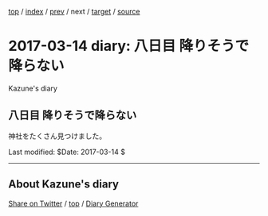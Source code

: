 [top](../index.html) 
 / [index](index.html) 
 / [prev](ig170313.html) 
 / next 
 / [target](https://kazune.github.io/diary/2017/ig170314.html) 
 / [source](https://github.com/kazune/diary/blob/master/2017/ig170314.src.md) 

2017-03-14 diary: 八日目 降りそうで降らない
=====================================================================================================
Kazune's diary

## 八日目 降りそうで降らない

神社をたくさん見つけました。

Last modified: $Date: 2017-03-14 $


----------------------------------------------------------------------------------------------------

## About Kazune's diary

[Share on Twitter](https://twitter.com/intent/tweet?hashtags=igapyon%2Cdiary%2C%E3%81%84%E3%81%8C%E3%81%B4%E3%82%87%E3%82%93&text=%E5%85%AB%E6%97%A5%E7%9B%AE+%E9%99%8D%E3%82%8A%E3%81%9D%E3%81%86%E3%81%A7%E9%99%8D%E3%82%89%E3%81%AA%E3%81%84&url=https%3A%2F%2Fkazune.github.io%2Fdiary%2F2017%2Fig170314.html) / [top](../index.html) / [Diary Generator](https://github.com/igapyon/igapyonv3)

